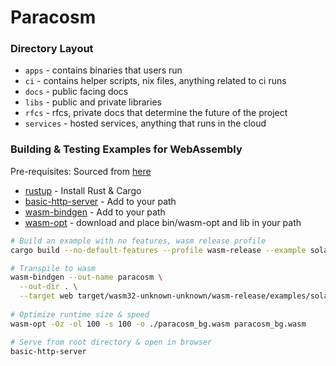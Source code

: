 # Paracosm

### Directory Layout
- `apps` - contains binaries that users run
- `ci` - contains helper scripts, nix files, anything related to ci runs
- `docs` - public facing docs
- `libs` - public and private libraries
- `rfcs` - rfcs, private docs that determine the future of the project
- `services` - hosted services, anything that runs in the cloud

### Building & Testing Examples for WebAssembly

Pre-requisites:
Sourced from [here](https://github.com/bevyengine/bevy/tree/main/examples#wasm)
- [rustup](https://rustup.rs/) - Install Rust & Cargo
- [basic-http-server](https://crates.io/crates/basic-http-server) - Add to your path
- [wasm-bindgen](https://rustwasm.github.io/wasm-bindgen/) - Add to your path
- [wasm-opt](https://github.com/WebAssembly/binaryen/releases) - download and place bin/wasm-opt and lib in your path


```bash
# Build an example with no features, wasm release profile
cargo build --no-default-features --profile wasm-release --example solar_system --target wasm32-unknown-unknown

# Transpile to wasm
wasm-bindgen --out-name paracosm \
  --out-dir . \
  --target web target/wasm32-unknown-unknown/wasm-release/examples/solar_system.wasm
  
# Optimize runtime size & speed
wasm-opt -Oz -ol 100 -s 100 -o ./paracosm_bg.wasm paracosm_bg.wasm

# Serve from root directory & open in browser
basic-http-server
```
